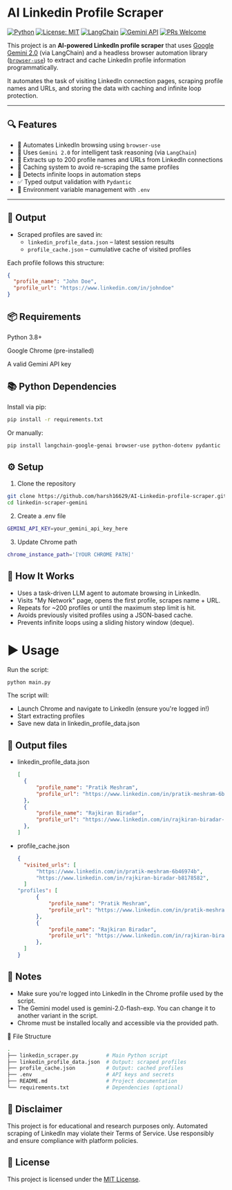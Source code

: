 # AI Linkedin Profile Scraper

[![Python](https://img.shields.io/badge/Python-3.8%2B-blue.svg)](https://www.python.org/)
[![License: MIT](https://img.shields.io/badge/License-MIT-green.svg)](LICENSE)
[![LangChain](https://img.shields.io/badge/LangChain-🔗-orange)](https://python.langchain.com/)
[![Gemini API](https://img.shields.io/badge/Gemini%202.0-API-blueviolet)](https://ai.google.dev/)
[![PRs Welcome](https://img.shields.io/badge/PRs-welcome-brightgreen.svg)](https://github.com/yourusername/linkedin-scraper-gemini/pulls)

This project is an **AI-powered LinkedIn profile scraper** that uses [Google Gemini 2.0](https://ai.google.dev/) (via LangChain) and a headless browser automation library ([`browser-use`](https://pypi.org/project/browser-use/)) to extract and cache LinkedIn profile information programmatically.

It automates the task of visiting LinkedIn connection pages, scraping profile names and URLs, and storing the data with caching and infinite loop protection.

---

## 🔍 Features

- 🚀 Automates LinkedIn browsing using `browser-use`
- 🧠 Uses `Gemini 2.0` for intelligent task reasoning (via `LangChain`)
- 🧾 Extracts up to 200 profile names and URLs from LinkedIn connections
- 💾 Caching system to avoid re-scraping the same profiles
- 🔄 Detects infinite loops in automation steps
- ✅ Typed output validation with `Pydantic`
- 🔐 Environment variable management with `.env`

---

## 📁 Output

- Scraped profiles are saved in:
  - `linkedin_profile_data.json` – latest session results
  - `profile_cache.json` – cumulative cache of visited profiles

Each profile follows this structure:

```json
{
  "profile_name": "John Doe",
  "profile_url": "https://www.linkedin.com/in/johndoe"
}
```

## 📦 Requirements
Python 3.8+

Google Chrome (pre-installed)

A valid Gemini API key

## 📚 Python Dependencies
Install via pip:

```bash
pip install -r requirements.txt
```
Or manually:
```bash
pip install langchain-google-genai browser-use python-dotenv pydantic
```
## ⚙️ Setup
1. Clone the repository
```bash
git clone https://github.com/harsh16629/AI-Linkedin-profile-scraper.git
cd linkedin-scraper-gemini
```
2. Create a .env file
```bash
GEMINI_API_KEY=your_gemini_api_key_here
```
3. Update Chrome path
```bash
chrome_instance_path='[YOUR CHROME PATH]'
```
## 🧠 How It Works
- Uses a task-driven LLM agent to automate browsing in LinkedIn.
- Visits "My Network" page, opens the first profile, scrapes name + URL.
- Repeats for ~200 profiles or until the maximum step limit is hit.
- Avoids previously visited profiles using a JSON-based cache.
- Prevents infinite loops using a sliding history window (deque).

# ▶️ Usage
Run the script:
```bash
python main.py
```
The script will:

- Launch Chrome and navigate to LinkedIn (ensure you're logged in!)
- Start extracting profiles
- Save new data in linkedin_profile_data.json

## 📁 Output files
- linkedin_profile_data.json
  ``` json
  [
    {
        "profile_name": "Pratik Meshram",
        "profile_url": "https://www.linkedin.com/in/pratik-meshram-6b46974b"
    },
    {
        "profile_name": "Rajkiran Biradar",
        "profile_url": "https://www.linkedin.com/in/rajkiran-biradar-b8178582"
    },
  ]
  ```
- profile_cache.json
  ```json
  {
    "visited_urls": [
        "https://www.linkedin.com/in/pratik-meshram-6b46974b",
        "https://www.linkedin.com/in/rajkiran-biradar-b8178582",
    ]
  "profiles": [
        {
            "profile_name": "Pratik Meshram",
            "profile_url": "https://www.linkedin.com/in/pratik-meshram-6b46974b"
        },
        {
            "profile_name": "Rajkiran Biradar",
            "profile_url": "https://www.linkedin.com/in/rajkiran-biradar-b8178582"
        },
    ]
  }
  ```


## 📌 Notes
- Make sure you're logged into LinkedIn in the Chrome profile used by the script.
- The Gemini model used is gemini-2.0-flash-exp. You can change it to another variant in the script.
- Chrome must be installed locally and accessible via the provided path.

📄 File Structure
```bash
.
├── linkedin_scraper.py         # Main Python script
├── linkedin_profile_data.json  # Output: scraped profiles
├── profile_cache.json          # Output: cached profiles
├── .env                        # API keys and secrets
├── README.md                   # Project documentation
└── requirements.txt            # Dependencies (optional)
```
## 🔐 Disclaimer
This project is for educational and research purposes only. Automated scraping of LinkedIn may violate their Terms of Service. Use responsibly and ensure compliance with platform policies.

## 📜 License
This project is licensed under the [MIT License](LICENSE).
